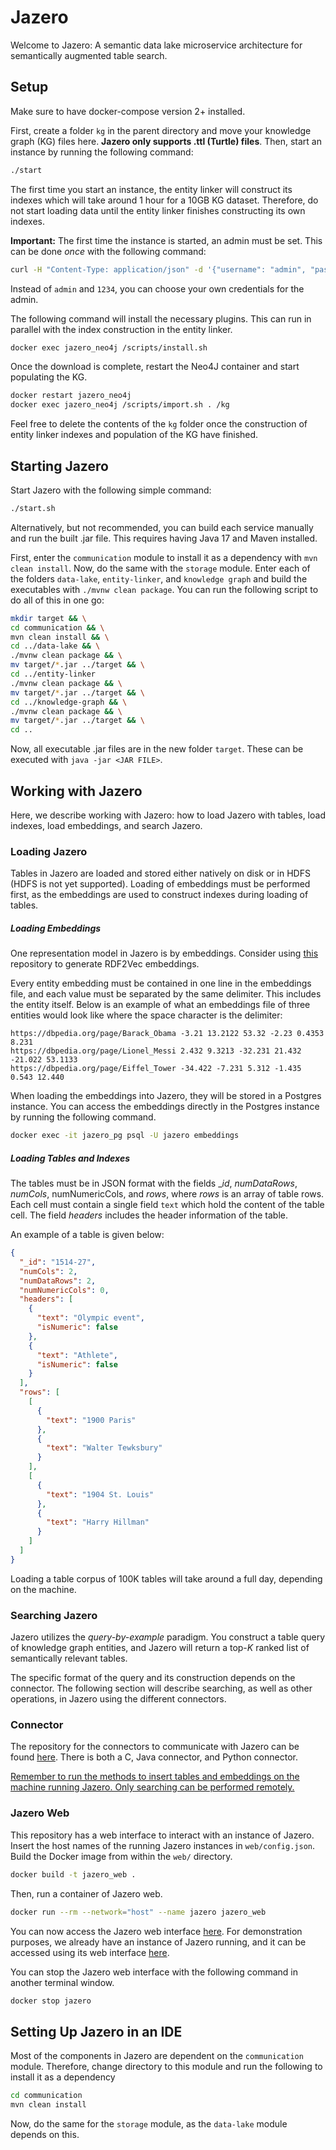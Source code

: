# Jazero
Welcome to Jazero: A semantic data lake microservice architecture for semantically augmented table search.

## Setup
Make sure to have docker-compose version 2+ installed.

First, create a folder `kg` in the parent directory and move your knowledge graph (KG) files here.
**Jazero only supports .ttl (Turtle) files**.
Then, start an instance by running the following command:

```bash
./start
```

The first time you start an instance, the entity linker will construct its indexes which will take around 1 hour for a 10GB KG dataset.
Therefore, do not start loading data until the entity linker finishes constructing its own indexes.

<b>Important:</b> The first time the instance is started, an admin must be set.
This can be done <i>once</i> with the following command:

```bash
curl -H "Content-Type: application/json" -d '{"username": "admin", "password": "1234"}' http://localhost:8081/set-admin
```

Instead of `admin` and `1234`, you can choose your own credentials for the admin.

The following command will install the necessary plugins.
This can run in parallel with the index construction in the entity linker.

```bash
docker exec jazero_neo4j /scripts/install.sh
```

Once the download is complete, restart the Neo4J container and start populating the KG.

```bash
docker restart jazero_neo4j
docker exec jazero_neo4j /scripts/import.sh . /kg
```

Feel free to delete the contents of the `kg` folder once the construction of entity linker indexes and population of the KG have finished.

## Starting Jazero
Start Jazero with the following simple command:

```bash
./start.sh
```

Alternatively, but not recommended, you can build each service manually and run the built .jar file.
This requires having Java 17 and Maven installed.

First, enter the `communication` module to install it as a dependency with `mvn clean install`. Now, do the same with the `storage` module.
Enter each of the folders `data-lake`, `entity-linker`, and `knowledge graph` and build the executables with `./mvnw clean package`.
You can run the following script to do all of this in one go:

```bash
mkdir target && \
cd communication && \
mvn clean install && \
cd ../data-lake && \
./mvnw clean package && \
mv target/*.jar ../target && \
cd ../entity-linker
./mvnw clean package && \
mv target/*.jar ../target && \
cd ../knowledge-graph && \
./mvnw clean package && \
mv target/*.jar ../target && \
cd ..
```

Now, all executable .jar files are in the new folder `target`.
These can be executed with `java -jar <JAR FILE>`.

## Working with Jazero
Here, we describe working with Jazero: how to load Jazero with tables, load indexes, load embeddings, and search Jazero.

### Loading Jazero
Tables in Jazero are loaded and stored either natively on disk or in HDFS (HDFS is not yet supported).
Loading of embeddings must be performed first, as the embeddings are used to construct indexes during loading of tables.

##### Loading Embeddings

One representation model in Jazero is by embeddings.
Consider using <a href="https://github.com/EDAO-Project/DBpediaEmbedding">this</a> repository to generate RDF2Vec embeddings.

Every entity embedding must be contained in one line in the embeddings file, and each value must be separated by the same delimiter.
This includes the entity itself. Below is an example of what an embeddings file of three entities would look like where the space character is the delimiter:

```
https://dbpedia.org/page/Barack_Obama -3.21 13.2122 53.32 -2.23 0.4353 8.231
https://dbpedia.org/page/Lionel_Messi 2.432 9.3213 -32.231 21.432 -21.022 53.1133
https://dbpedia.org/page/Eiffel_Tower -34.422 -7.231 5.312 -1.435 0.543 12.440
```

When loading the embeddings into Jazero, they will be stored in a Postgres instance.
You can access the embeddings directly in the Postgres instance by running the following command.

```bash
docker exec -it jazero_pg psql -U jazero embeddings
```

##### Loading Tables and Indexes

The tables must be in JSON format with the fields __id_, _numDataRows_, _numCols_, numNumericCols, and _rows_, where _rows_ is an array of table rows.
Each cell must contain a single field `text` which hold the content of the table cell.
The field _headers_ includes the header information of the table.

An example of a table is given below:

```json
{
  "_id": "1514-27", 
  "numCols": 2, 
  "numDataRows": 2,
  "numNumericCols": 0,
  "headers": [
    {
      "text": "Olympic event",
      "isNumeric": false
    },
    {
      "text": "Athlete",
      "isNumeric": false
    }
  ],
  "rows": [
    [
      {
        "text": "1900 Paris"
      }, 
      {
        "text": "Walter Tewksbury"
      }
    ],
    [
      {
        "text": "1904 St. Louis"
      }, 
      {
        "text": "Harry Hillman"
      }
    ]
  ]
}
```

Loading a table corpus of 100K tables will take around a full day, depending on the machine.

### Searching Jazero
Jazero utilizes the _query-by-example_ paradigm.
You construct a table query of knowledge graph entities, and Jazero will return a top-_K_ ranked list of semantically relevant tables.

The specific format of the query and its construction depends on the connector.
The following section will describe searching, as well as other operations, in Jazero using the different connectors.

### Connector

The repository for the connectors to communicate with Jazero can be found <a href="https://github.com/EDAO-Project/Jazero/tree/main/JDLC">here</a>.
There is both a C, Java connector, and Python connector.

<u>Remember to run the methods to insert tables and embeddings on the machine running Jazero. Only searching can be performed remotely.</u>

### Jazero Web
This repository has a web interface to interact with an instance of Jazero.
Insert the host names of the running Jazero instances in `web/config.json`.
Build the Docker image from within the `web/` directory.

```bash
docker build -t jazero_web .
```

Then, run a container of Jazero web.

```bash
docker run --rm --network="host" --name jazero jazero_web
```

You can now access the Jazero web interface <a href="http://localhost:8080/">here</a>.
For demonstration purposes, we already have an instance of Jazero running, and it can be accessed using its web interface <a href="">here</a>.

You can stop the Jazero web interface with the following command in another terminal window.

```bash
docker stop jazero
```

## Setting Up Jazero in an IDE
Most of the components in Jazero are dependent on the `communication` module.
Therefore, change directory to this module and run the following to install it as a dependency

```bash
cd communication
mvn clean install
```

Now, do the same for the `storage` module, as the `data-lake` module depends on this.
